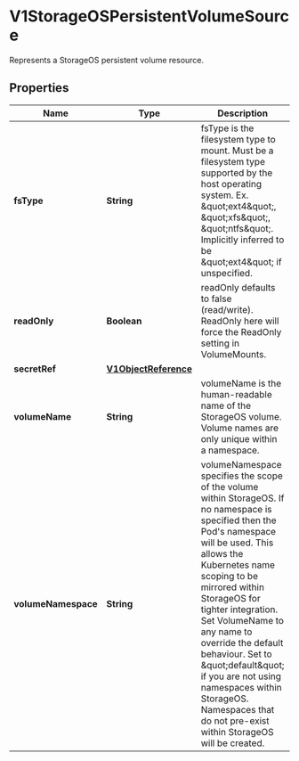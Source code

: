 

# V1StorageOSPersistentVolumeSource

Represents a StorageOS persistent volume resource.
## Properties

Name | Type | Description | Notes
------------ | ------------- | ------------- | -------------
**fsType** | **String** | fsType is the filesystem type to mount. Must be a filesystem type supported by the host operating system. Ex. \&quot;ext4\&quot;, \&quot;xfs\&quot;, \&quot;ntfs\&quot;. Implicitly inferred to be \&quot;ext4\&quot; if unspecified. |  [optional]
**readOnly** | **Boolean** | readOnly defaults to false (read/write). ReadOnly here will force the ReadOnly setting in VolumeMounts. |  [optional]
**secretRef** | [**V1ObjectReference**](V1ObjectReference.md) |  |  [optional]
**volumeName** | **String** | volumeName is the human-readable name of the StorageOS volume.  Volume names are only unique within a namespace. |  [optional]
**volumeNamespace** | **String** | volumeNamespace specifies the scope of the volume within StorageOS.  If no namespace is specified then the Pod&#39;s namespace will be used.  This allows the Kubernetes name scoping to be mirrored within StorageOS for tighter integration. Set VolumeName to any name to override the default behaviour. Set to \&quot;default\&quot; if you are not using namespaces within StorageOS. Namespaces that do not pre-exist within StorageOS will be created. |  [optional]



